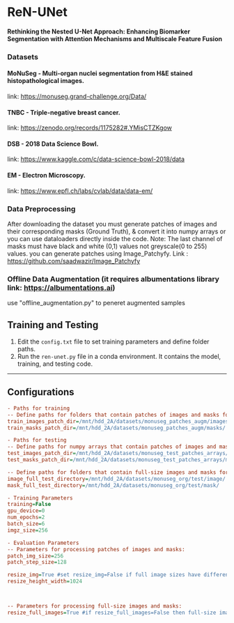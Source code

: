 
# ReN-UNet

**Rethinking the Nested U-Net Approach: Enhancing Biomarker Segmentation with Attention Mechanisms and Multiscale Feature Fusion**





### Datasets

#### MoNuSeg - Multi-organ nuclei segmentation from H&E stained histopathological images.
link: https://monuseg.grand-challenge.org/Data/

#### TNBC - Triple-negative breast cancer.
link: https://zenodo.org/records/1175282#.YMisCTZKgow

#### DSB - 2018 Data Science Bowl.
link: https://www.kaggle.com/c/data-science-bowl-2018/data

#### EM - Electron Microscopy.
link: https://www.epfl.ch/labs/cvlab/data/data-em/

### Data Preprocessing
After downloading the dataset you must generate patches of images and their corresponding masks (Ground Truth), & convert it into numpy arrays or you can use dataloaders directly inside the code. Note: The last channel of masks must have black and white (0,1) values not greyscale(0 to 255) values. 
you can generate patches using Image_Patchyfy. Link : https://github.com/saadwazir/Image_Patchyfy

### Offline Data Augmentation (it requires albumentations library link: https://albumentations.ai)
use "offline_augmentation.py" to peneret augmented samples


## Training and Testing

1. Edit the `config.txt` file to set training parameters and define folder paths.
2. Run the `ren-unet.py` file in a conda environment. It contains the model, training, and testing code.





---

## Configurations
```ini
- Paths for training
-- Define paths for folders that contain patches of images and masks for training.
train_images_patch_dir=/mnt/hdd_2A/datasets/monuseg_patches_augm/images/
train_masks_patch_dir=/mnt/hdd_2A/datasets/monuseg_patches_augm/masks/

- Paths for testing
-- Define paths for numpy arrays that contain patches of images and masks for testing.
test_images_patch_dir=/mnt/hdd_2A/datasets/monuseg_test_patches_arrays/monuseg_org_X_test.npy
test_masks_patch_dir=/mnt/hdd_2A/datasets/monuseg_test_patches_arrays/monuseg_org_y_test.npy

-- Define paths for folders that contain full-size images and masks for testing.
image_full_test_directory=/mnt/hdd_2A/datasets/monuseg_org/test/image/
mask_full_test_directory=/mnt/hdd_2A/datasets/monuseg_org/test/mask/

- Training Parameters
training=False
gpu_device=0
num_epochs=2
batch_size=6
imgz_size=256

- Evaluation Parameters
-- Parameters for processing patches of images and masks:
patch_img_size=256
patch_step_size=128

resize_img=True #set resize_img=False if full image sizes have different width and height.
resize_height_width=1024



-- Parameters for processing full-size images and masks:
resize_full_images=True #if resize_full_images=False then full-size images are not scaled down, but evaluation takes more time.




